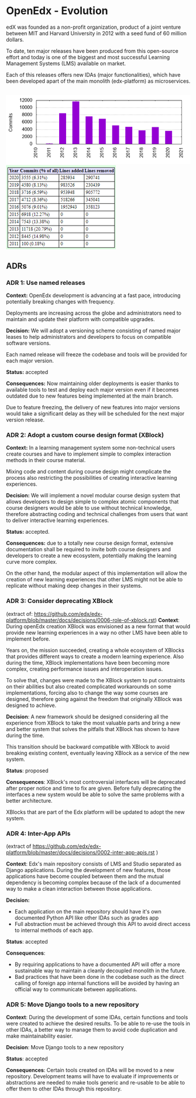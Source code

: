 # OpenEdx - Evolution
edX was founded as a non-profit organization, product of a joint venture between MIT and Harvard University in 2012 with a seed fund of 60 million dollars.

To date, ten major releases have been produced from this open-source effort and today is one of the biggest and most successful Learning Management Systems (LMS) available on market.

Each of this releases offers new IDAs (major functionalities), which have been developed apart of the main monolith (edx-platform) as microservices.

##
![openedx commits per year](assets/openEdxCpY.png "Commits per year")
![openedx lines per year](assets/openEdxLpY.png "Lines per year")

## ADRs

### ADR 1: Use named releases

**Context:** OpenEdx development is advancing at a fast pace, introducing potentially breaking changes with frequency.

Deployments are increasing across the globe and administrators need to maintain and update their platform with compatible upgrades.

**Decision:** We will adopt a versioning scheme consisting of named major leases to help administrators and developers to focus on compatible software versions. 

Each named release will freeze the codebase and tools will be provided for each major version.

**Status:** accepted

**Consequences:** Now maintaining older deployments is easier thanks to available tools to test and deploy each major version even if it becomes outdated due to new features being implemented at the main branch.

Due to feature freezing, the delivery of new features into major versions would take a significant delay as they will be scheduled for the next major version release.

### ADR 2: Adopt a custom course design format (XBlock)

**Context:** In a learning management system some non-technical users create courses and have to implement simple to complex interaction methods in their course material.

Mixing code and content during course design might complicate the process also restricting the possibilities of creating interactive learning experiences.

**Decision:** We will implement a novel modular course design system that allows developers to design simple to complex atomic components that course designers would be able to use without technical knowledge, therefore abstracting coding and technical challenges from users that want to deliver interactive learning experiences.

**Status:** accepted.

**Consequences:** due to a totally new course design format, extensive documentation shall be required to invite both course designers and developers to create a new ecosystem, potentially making the learning curve more complex.

On the other hand, the modular aspect of this implementation will allow the creation of new learning experiences that other LMS might not be able to replicate without making deep changes in their systems.


### ADR 3: Consider deprecating XBlock
(extract of: https://github.com/edx/edx-platform/blob/master/docs/decisions/0006-role-of-xblock.rst)
**Context**:
During openEdx creation XBlock was envisioned as a new format that would provide new learning experiences in a way no other LMS have been able to implement before. 

Years on, the mission succeeded, creating a whole ecosystem of XBlocks that provides different ways to create a modern learning experience. Also during the time, XBlock implementations have been becoming more complex, creating performance issues and interoperation issues.

To solve that, changes were made to the XBlock system to put constraints on their abilities but also created complicated workarounds on some implementations, forcing also to change the way some courses are designed, therefore going against the freedom that originally XBlock was designed to achieve.

**Decision**:
A new framework should be designed considering all the experience from XBlock to take the most valuable parts and bring a new and better system that solves the pitfalls that XBlock has shown to have during the time.

This transition should be backward compatible with XBlock to avoid breaking existing content, eventually leaving XBlock as a service of the new system.

**Status**: proposed

**Consequences**: XBlock's most controversial interfaces will be deprecated after proper notice and time to fix are given. Before fully deprecating the interfaces a new system would be able to solve the same problems with a better architecture.

XBlocks that are part of the Edx platform will be updated to adopt the new system.

### ADR 4: Inter-App APIs
(extract of https://github.com/edx/edx-platform/blob/master/docs/decisions/0002-inter-app-apis.rst )

**Context**:
Edx's main repository consists of LMS and Studio separated as Django applications. During the development of new features, those applications have become coupled between them and the mutual dependency is becoming complex because of the lack of a documented way to make a clean interaction between those applications.

**Decision:**
- Each application on the main repository should have it's own documented Python API like other IDAs such as grades app
- Full abstraction must be achieved through this API to avoid direct access to internal methods of each app.

**Status**: accepted

**Consequences**:
- By requiring applications to have a documented API will offer a more sustainable way to maintain a cleanly decoupled monolith in the future.
- Bad practices that have been done in the codebase such as the direct calling of foreign app internal functions will be avoided by having an official way to communicate between applications.

### ADR 5: Move Django tools to a new repository

**Context**: During the development of some IDAs, certain functions and tools were created to achieve the desired results. To be able to re-use the tools in other IDAs, a better way to manage them to avoid code duplication and make maintainability easier.

**Decision**:
Move Django tools to a new repository

**Status**: accepted

**Consequences**: Certain tools created on IDAs will be moved to a new repository. Development teams will have to evaluate if improvements or abstractions are needed to make tools generic and re-usable to be able to offer them to other IDAs through this repository.
